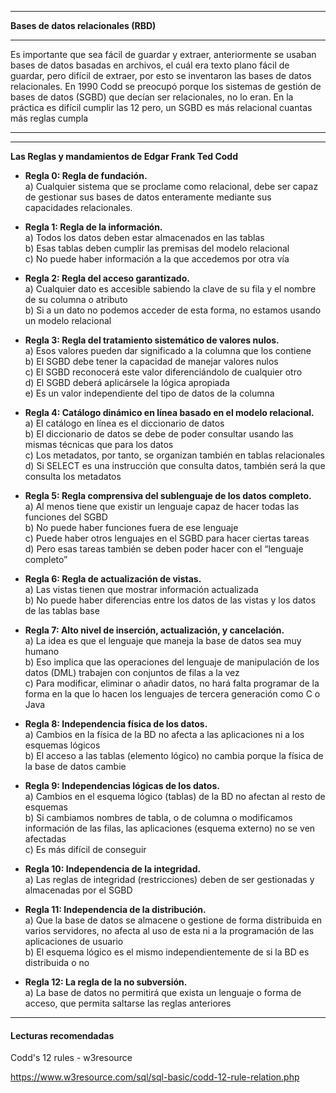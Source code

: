 ___

**Bases de datos relacionales (RBD)**

___

Es importante que sea fácil de guardar y extraer, anteriormente se usaban bases de datos basadas en archivos, el cuál era texto plano fácil de guardar, pero difícil de extraer, por esto se inventaron las bases de datos relacionales. En 1990 Codd se preocupó porque los sistemas de gestión de bases de datos (SGBD) que decían ser relacionales, no lo eran. En la práctica es difícil cumplir las 12 pero, un SGBD es más relacional cuantas más reglas cumpla

___

___

**Las Reglas y mandamientos de Edgar Frank Ted Codd**

- **Regla 0: Regla de fundación.**  
    a) Cualquier sistema que se proclame como relacional, debe ser capaz de gestionar sus bases de datos enteramente mediante sus capacidades relacionales.

- **Regla 1: Regla de la información.**  
    a) Todos los datos deben estar almacenados en las tablas  
    b) Esas tablas deben cumplir las premisas del modelo relacional  
    c) No puede haber información a la que accedemos por otra vía

- **Regla 2: Regla del acceso garantizado.**  
    a) Cualquier dato es accesible sabiendo la clave de su fila y el nombre de su columna o atributo  
    b) Si a un dato no podemos acceder de esta forma, no estamos usando un modelo relacional

- **Regla 3: Regla del tratamiento sistemático de valores nulos.**  
    a) Esos valores pueden dar significado a la columna que los contiene  
    b) El SGBD debe tener la capacidad de manejar valores nulos  
    c) El SGBD reconocerá este valor diferenciándolo de cualquier otro  
    d) El SGBD deberá aplicársele la lógica apropiada  
    e) Es un valor independiente del tipo de datos de la columna

- **Regla 4: Catálogo dinámico en línea basado en el modelo relacional.**  
    a) El catálogo en línea es el diccionario de datos  
    b) El diccionario de datos se debe de poder consultar usando las mismas técnicas que para los datos  
    c) Los metadatos, por tanto, se organizan también en tablas relacionales  
    d) Si SELECT es una instrucción que consulta datos, también será la que consulta los metadatos

- **Regla 5: Regla comprensiva del sublenguaje de los datos completo.**  
    a) Al menos tiene que existir un lenguaje capaz de hacer todas las funciones del SGBD  
    b) No puede haber funciones fuera de ese lenguaje  
    c) Puede haber otros lenguajes en el SGBD para hacer ciertas tareas  
    d) Pero esas tareas también se deben poder hacer con el “lenguaje completo”

- **Regla 6: Regla de actualización de vistas.**  
    a) Las vistas tienen que mostrar información actualizada  
    b) No puede haber diferencias entre los datos de las vistas y los datos de las tablas base

- **Regla 7: Alto nivel de inserción, actualización, y cancelación.**  
    a) La idea es que el lenguaje que maneja la base de datos sea muy humano  
    b) Eso implica que las operaciones del lenguaje de manipulación de los datos (DML) trabajen con conjuntos de filas a la vez  
    c) Para modificar, eliminar o añadir datos, no hará falta programar de la forma en la que lo hacen los lenguajes de tercera generación como C o Java

- **Regla 8: Independencia física de los datos.**  
    a) Cambios en la física de la BD no afecta a las aplicaciones ni a los esquemas lógicos  
    b) El acceso a las tablas (elemento lógico) no cambia porque la física de la base de datos cambie

- **Regla 9: Independencias lógicas de los datos.**  
    a) Cambios en el esquema lógico (tablas) de la BD no afectan al resto de esquemas  
    b) Si cambiamos nombres de tabla, o de columna o modificamos información de las filas, las aplicaciones (esquema externo) no se ven afectadas  
    c) Es más difícil de conseguir

- **Regla 10: Independencia de la integridad.**  
    a) Las reglas de integridad (restricciones) deben de ser gestionadas y almacenadas por el SGBD

- **Regla 11: Independencia de la distribución.**  
    a) Que la base de datos se almacene o gestione de forma distribuida en varios servidores, no afecta al uso de esta ni a la programación de las aplicaciones de usuario  
    b) El esquema lógico es el mismo independientemente de si la BD es distribuida o no

- **Regla 12: La regla de la no subversión.**  
    a) La base de datos no permitirá que exista un lenguaje o forma de acceso, que permita saltarse las reglas anteriores

---

#### Lecturas recomendadas

Codd's 12 rules - w3resource

<https://www.w3resource.com/sql/sql-basic/codd-12-rule-relation.php>
